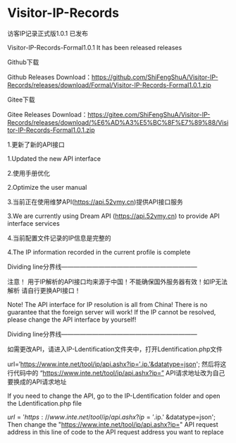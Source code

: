 # Visitor-IP-Records

访客IP记录正式版1.0.1 已发布

Visitor-IP-Records-Formal1.0.1 It has been released releases


Github下载

Github Releases Download：https://github.com/ShiFengShuA/Visitor-IP-Records/releases/download/Formal/Visitor-IP-Records-Formal1.0.1.zip

Gitee下载

Gitee Releases Download：https://gitee.com/ShiFengShuA/Visitor-IP-Records/releases/download/%E6%AD%A3%E5%BC%8F%E7%89%88/Visitor-IP-Records-Formal1.0.1.zip


1.更新了新的API接口

1.Updated the new API interface

2.使用手册优化

2.Optimize the user manual

3.当前正在使用维梦API(https://api.52vmy.cn)提供API接口服务

3.We are currently using Dream API (https://api.52vmy.cn) to provide API interface services

4.当前配置文件记录的IP信息是完整的

4.The IP information recorded in the current profile is complete


Dividing line分界线——————————————————————

注意！ 用于IP解析的API接口均来源于中国！不能确保国外服务器有效！如IP无法解析 请自行更换API接口！

Note! The API interface for IP resolution is all from China! There is no guarantee that the foreign server will work! If the IP cannot be resolved, please change the API interface by yourself!


Dividing line分界线——————————————————————


如需更改API，请进入IP-Ldentification文件夹中，打开Ldentification.php文件

url=′https://www.inte.net/tool/ip/api.ashx?ip=′.ip.'&datatype=json'; 然后将这行代码中的 “https://www.inte.net/tool/ip/api.ashx?ip=” API请求地址改为自己要换成的API请求地址


If you need to change the API, go to the IP-Ldentification folder and open the Ldentification.php file

$url = 'https://www.inte.net/tool/ip/api.ashx?ip='.$ip.' &datatype=json'; Then change the "https://www.inte.net/tool/ip/api.ashx?ip=" API request address in this line of code to the API request address you want to replace
